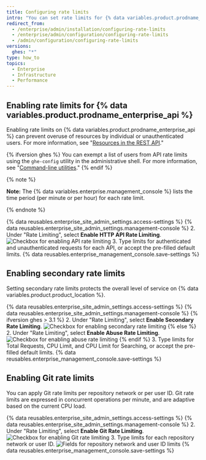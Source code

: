 ```yaml
---
title: Configuring rate limits
intro: "You can set rate limits for {% data variables.product.prodname_ghe_server %} using the {% data variables.enterprise.management_console %}."
redirect_from:
  - /enterprise/admin/installation/configuring-rate-limits
  - /enterprise/admin/configuration/configuring-rate-limits
  - /admin/configuration/configuring-rate-limits
versions:
  ghes: "*"
type: how_to
topics:
  - Enterprise
  - Infrastructure
  - Performance
---
```


## Enabling rate limits for {% data variables.product.prodname_enterprise_api %}

Enabling rate limits on {% data variables.product.prodname_enterprise_api %} can prevent overuse of resources by individual or unauthenticated users. For more information, see "[Resources in the REST API](/rest/overview/resources-in-the-rest-api#rate-limiting)."

{% ifversion ghes %}
You can exempt a list of users from API rate limits using the `ghe-config` utility in the administrative shell. For more information, see "[Command-line utilities](/enterprise/admin/configuration/command-line-utilities#ghe-config)."
{% endif %}

{% note %}

**Note:** The {% data variables.enterprise.management_console %} lists the time period (per minute or per hour) for each rate limit.

{% endnote %}

{% data reusables.enterprise_site_admin_settings.access-settings %}
{% data reusables.enterprise_site_admin_settings.management-console %} 2. Under "Rate Limiting", select **Enable HTTP API Rate Limiting**.
![Checkbox for enabling API rate limiting](/assets/images/enterprise/management-console/api-rate-limits-checkbox.png) 3. Type limits for authenticated and unauthenticated requests for each API, or accept the pre-filled default limits.
{% data reusables.enterprise_management_console.save-settings %}

## Enabling secondary rate limits

Setting secondary rate limits protects the overall level of service on {% data variables.product.product_location %}.

{% data reusables.enterprise_site_admin_settings.access-settings %}
{% data reusables.enterprise_site_admin_settings.management-console %}
{% ifversion ghes > 3.1 %} 2. Under "Rate Limiting", select **Enable Secondary Rate Limiting**.
![Checkbox for enabling secondary rate limiting](/assets/images/enterprise/management-console/secondary-rate-limits-checkbox.png)
{% else %} 2. Under "Rate Limiting", select **Enable Abuse Rate Limiting**.
![Checkbox for enabling abuse rate limiting](/assets/images/enterprise/management-console/abuse-rate-limits-checkbox.png)
{% endif %} 3. Type limits for Total Requests, CPU Limit, and CPU Limit for Searching, or accept the pre-filled default limits.
{% data reusables.enterprise_management_console.save-settings %}

## Enabling Git rate limits

You can apply Git rate limits per repository network or per user ID. Git rate limits are expressed in concurrent operations per minute, and are adaptive based on the current CPU load.

{% data reusables.enterprise_site_admin_settings.access-settings %}
{% data reusables.enterprise_site_admin_settings.management-console %} 2. Under "Rate Limiting", select **Enable Git Rate Limiting**.
![Checkbox for enabling Git rate limiting](/assets/images/enterprise/management-console/git-rate-limits-checkbox.png) 3. Type limits for each repository network or user ID.
![Fields for repository network and user ID limits](/assets/images/enterprise/management-console/example-git-rate-limits.png)
{% data reusables.enterprise_management_console.save-settings %}
